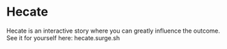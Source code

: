 # Hecate
Hecate is an interactive story where you can greatly influence the outcome.
See it for yourself here: hecate.surge.sh
